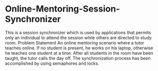# Online-Mentoring-Session-Synchronizer
This is a session synchronizer which is used by applications that permits only an individual to attend the session while others are directed to study room.
Problem Statement
An online mentoring scenario where a tutor teaches online. If no student is present,
he works on his laptop, otherwise he teaches one student at a time. After all students
in the room have been taught, the tutor calls the day off.
The synchronization process has been accomplished by using semaphores and locks.
